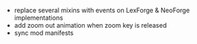 - replace several mixins with events on LexForge & NeoForge implementations
- add zoom out animation when zoom key is released
- sync mod manifests
